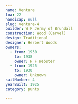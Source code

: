 ```yaml
---
name: Venture
loa: 22
handicap: null
slug: venture-4
builder: W F Jermy of Brundall
construction: Wood (Carvel)
design: Traditional
designer: Herbert Woods
owners:
  - from: 1930
    to: 1938
    owner: H F Webster
  - from: 1925
    to: 1930
    owner: Unknown
sailNumber: 4
yearBuilt: 1925
category: punts

---
```

